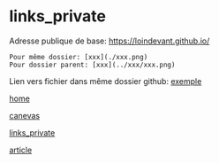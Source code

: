 # links_private

Adresse publique de base: https://loindevant.github.io/

```
Pour même dossier: [xxx](./xxx.png)
Pour dossier parent: [xxx](../xxx/xxx.png)
```

Lien vers fichier dans même dossier github: [exemple](./article.png)


[home](https://loindevant.github.io/)

[canevas](https://loindevant.github.io/canevas)

[links_private](https://loindevant.github.io/links_private)

[article](../canevas/article.png)


